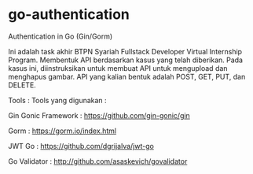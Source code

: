 # go-authentication
Authentication in Go (Gin/Gorm)

Ini adalah task akhir BTPN Syariah Fullstack Developer Virtual Internship Program. 
Membentuk API berdasarkan kasus yang telah diberikan. Pada kasus ini, diinstruksikan untuk membuat API untuk mengupload dan menghapus gambar. 
API yang kalian bentuk adalah POST, GET, PUT, dan DELETE.

Tools :
Tools yang digunakan : 

Gin Gonic Framework : https://github.com/gin-gonic/gin 

Gorm : https://gorm.io/index.html 

JWT Go : https://github.com/dgrijalva/jwt-go 

Go Validator : http://github.com/asaskevich/govalidator 
